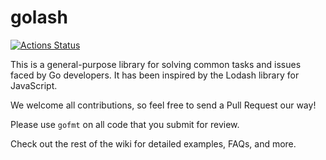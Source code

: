 # golash

[![Actions Status](https://github.com/achhapolia10/golash/workflows/CI/badge.svg)](https://github.com/achhapolia10/golash/actions)

This is a general-purpose library for solving common tasks and issues faced by Go developers. It has been inspired by the Lodash library for JavaScript.

We welcome all contributions, so feel free to send a Pull Request our way!

Please use `gofmt` on all code that you submit for review.

Check out the rest of the wiki for detailed examples, FAQs, and more.
